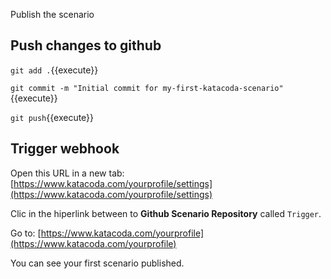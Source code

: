 Publish the scenario

## Push changes to github

`git add .`{{execute}}

`git commit -m "Initial commit for my-first-katacoda-scenario"`{{execute}}

`git push`{{execute}}

## Trigger webhook

Open this URL in a new tab:[https://www.katacoda.com/yourprofile/settings](https://www.katacoda.com/yourprofile/settings)

Clic in the hiperlink between to **Github Scenario Repository** called `Trigger`.

Go to: [https://www.katacoda.com/yourprofile](https://www.katacoda.com/yourprofile)

You can see your first scenario published.